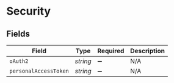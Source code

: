# Security


## Fields

| Field                 | Type                  | Required              | Description           |
| --------------------- | --------------------- | --------------------- | --------------------- |
| `oAuth2`              | *string*              | :heavy_minus_sign:    | N/A                   |
| `personalAccessToken` | *string*              | :heavy_minus_sign:    | N/A                   |